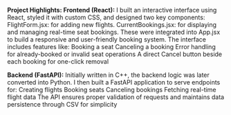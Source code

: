 **Project Highlights:
Frontend (React):**
I built an interactive interface using React, styled it with custom CSS, and designed two key components:
FlightForm.jsx: for adding new flights.
CurrentBookings.jsx: for displaying and managing real-time seat bookings.
These were integrated into App.jsx to build a responsive and user-friendly booking system. The interface includes features like:
Booking a seat
Canceling a booking
Error handling for already-booked or invalid seat operations
A direct Cancel button beside each booking for one-click removal

**Backend (FastAPI):**
Initially written in C++, the backend logic was later converted into Python. I then built a FastAPI application to serve endpoints for:
Creating flights
Booking seats
Canceling bookings
Fetching real-time flight data
The API ensures proper validation of requests and maintains data persistence through CSV for simplicity
